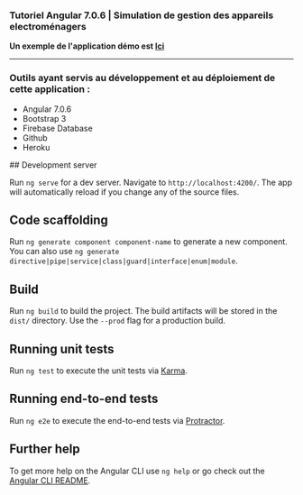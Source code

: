 <div class="container wrapper">
        
  <h3>Tutoriel Angular 7.0.6 | Simulation  de gestion des appareils electroménagers</h3>

  <div class="row">
    <div class="col-md-10 text-center">
        <p class="alert alert-warning">
            <strong><p> Un exemple de l'application démo est <a href="https://easyapp-by-angular.herokuapp.com/"> Ici </a></p></strong>
        </p>
    </div>
</div>

  <hr>


  <h3>Outils ayant servis au développement et au déploiement de cette application :</h3>

  <ul>
      <li>Angular 7.0.6</li>
      <li>Bootstrap 3</li>
      <li>Firebase Database</li>
      <li>Github</li>
      <li>Heroku</li>
  </ul>
  
</div>
## Development server

Run `ng serve` for a dev server. Navigate to `http://localhost:4200/`. The app will automatically reload if you change any of the source files.

## Code scaffolding

Run `ng generate component component-name` to generate a new component. You can also use `ng generate directive|pipe|service|class|guard|interface|enum|module`.

## Build

Run `ng build` to build the project. The build artifacts will be stored in the `dist/` directory. Use the `--prod` flag for a production build.

## Running unit tests

Run `ng test` to execute the unit tests via [Karma](https://karma-runner.github.io).

## Running end-to-end tests

Run `ng e2e` to execute the end-to-end tests via [Protractor](http://www.protractortest.org/).

## Further help

To get more help on the Angular CLI use `ng help` or go check out the [Angular CLI README](https://github.com/angular/angular-cli/blob/master/README.md).
